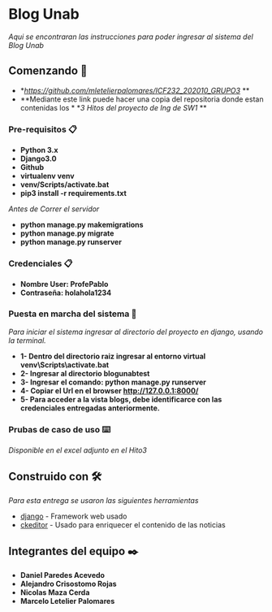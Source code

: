 # Blog Unab

_Aqui se encontraran las instrucciones para poder ingresar al sistema del Blog Unab_

## Comenzando 🚀
* **https://github.com/mletelierpalomares/ICF232_202010_GRUPO3* **
* **Mediante este link puede hacer una copia del repositoria donde estan contenidas los * **3 Hitos del proyecto de Ing de SW1* **


### Pre-requisitos 📋

* **Python 3.x**
* **Django3.0**
* **Github**
* **virtualenv venv**
* **venv/Scripts/activate.bat**
* **pip3 install -r requirements.txt**

_Antes de Correr el servidor_

* **python manage.py makemigrations**
* **python manage.py migrate**
* **python manage.py runserver**

### Credenciales 📋
* **Nombre User: ProfePablo**
* **Contraseña: holahola1234**

### Puesta en marcha del sistema 🔧
_Para iniciar el sistema ingresar al directorio del proyecto en django, usando la terminal._

* **1- Dentro del directorio raiz ingresar al entorno virtual venv\Scripts\activate.bat**
* **2- Ingresar al directorio blogunabtest**
* **3- Ingresar el comando: python manage.py runserver**
* **4- Copiar el Url en el browser  http://127.0.0.1:8000/**
* **5- Para acceder a la vista blogs, debe identificarce con las credenciales entregadas anteriormente.**


### Prubas de caso de uso ⌨️
_Disponible en el excel adjunto en el Hito3_


## Construido con 🛠️
_Para esta entrega se usaron las siguientes herramientas_

* [django](https://www.djangoproject.com/) - Framework web usado
* [ckeditor](https://ckeditor.com/) - Usado para enriquecer el contenido de las noticias


## Integrantes del equipo ✒️

* **Daniel Paredes Acevedo**
* **Alejandro Crisostomo Rojas**
* **Nicolas Maza Cerda**
* **Marcelo Letelier Palomares**
